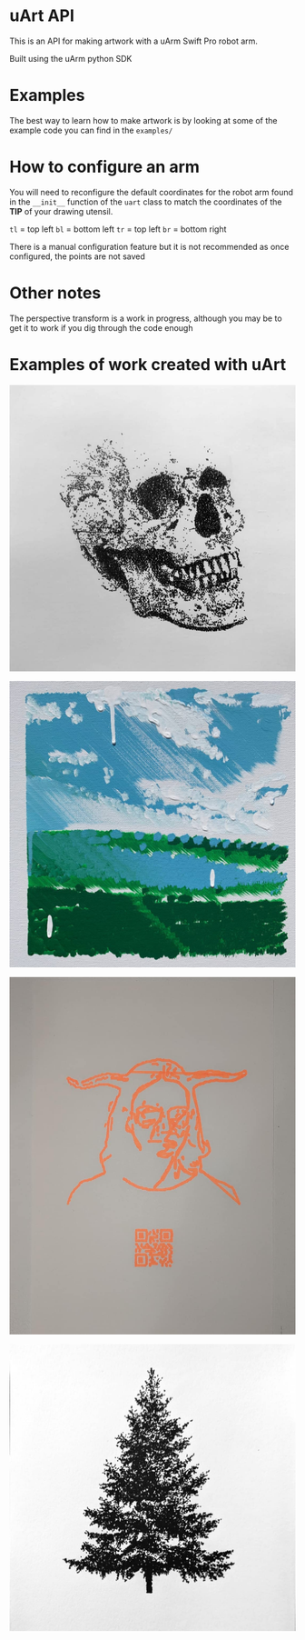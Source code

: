 # uArt API

This is an API for making artwork with a uArm Swift Pro robot arm.

Built using the uArm python SDK

# Examples

The best way to learn how to make artwork is by looking at some of the example 
code you can find in the `examples/`

# How to configure an arm

You will need to reconfigure the default coordinates for the robot arm 
found in the `__init__` function of the `uart` class to match the coordinates
of the **TIP** of your drawing utensil.

`tl` = top left
`bl` = bottom left
`tr` = top left
`br` = bottom right

There is a manual configuration feature but it is not recommended as once configured, the points are not saved

# Other notes

The perspective transform is a work in progress, although you may be to get it 
to work if you dig through the code enough

# Examples of work created with uArt

![skull](./examples/work/skull.jpg)

![bliss](./examples/work/bliss-painting.jpg)

![horns](./examples/work/horns.jpg)

![tree](./examples/work/tree.jpg)
